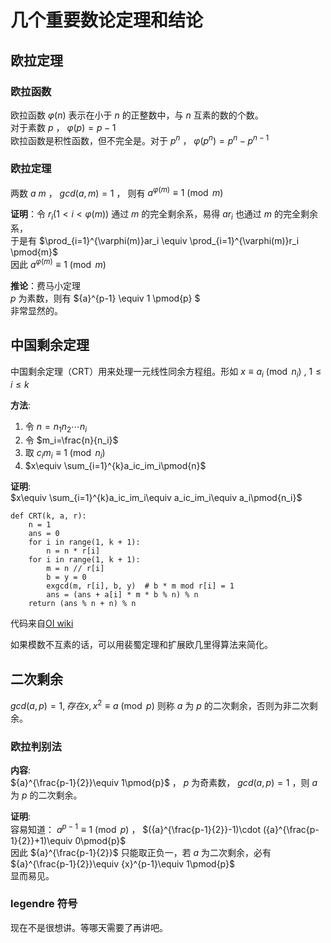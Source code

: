 # 几个重要数论定理和结论   
## 欧拉定理  
### 欧拉函数   
欧拉函数 $\varphi(n)$ 表示在小于 $n$ 的正整数中，与 $n$ 互素的数的个数。   
对于素数 $p$ ， $\varphi(p)=p-1$   
欧拉函数是积性函数，但不完全是。对于 $p^n$ ， $\varphi(p^n)=p^n-{p}^{n-1}$  
### 欧拉定理  
两数 $a$ $m$ ， $gcd(a,m)=1$ ， 则有 ${a}^{\varphi(m)}\equiv 1\pmod{m}$   

**证明**：令 $r_i(1<i<\varphi(m))$ 通过 $m$ 的完全剩余系，易得 $ar_i$ 也通过 $m$ 的完全剩余系，  
于是有 $\prod_{i=1}^{\varphi(m)}ar_i \equiv \prod_{i=1}^{\varphi(m)}r_i \pmod{m}$   
因此 ${a}^{\varphi(m)}\equiv 1\pmod{m}$    

**推论**：费马小定理   
$p$ 为素数，则有 ${a}^{p-1} \equiv 1 \pmod{p} $  
非常显然的。   

## 中国剩余定理    
中国剩余定理（CRT）用来处理一元线性同余方程组。形如 $x\equiv a_i \pmod{n_i}$ , $1\leq i\leq k$   

**方法**:   
1. 令 $n=n_1n_2\cdots n_i$
2. 令 $m_i=\frac{n}{n_i}$
3. 取 $c_im_i\equiv 1\pmod{n_i}$
4. $x\equiv \sum_{i=1}^{k}a_ic_im_i\pmod{n}$

**证明**:   
$x\equiv \sum_{i=1}^{k}a_ic_im_i\equiv a_ic_im_i\equiv a_i\pmod{n_i}$   

```
def CRT(k, a, r):
    n = 1
    ans = 0
    for i in range(1, k + 1):
        n = n * r[i]
    for i in range(1, k + 1):
        m = n // r[i]
        b = y = 0
        exgcd(m, r[i], b, y)  # b * m mod r[i] = 1
        ans = (ans + a[i] * m * b % n) % n
    return (ans % n + n) % n
```
代码来自[OI wiki](https://oi-wiki.org/math/number-theory/crt/)   

如果模数不互素的话，可以用裴蜀定理和扩展欧几里得算法来简化。   


## 二次剩余   
$gcd(a,p)=1,存在x,x^2\equiv a\pmod{p}$  则称 $a$ 为 $p$ 的二次剩余，否则为非二次剩余。   

### 欧拉判别法   
**内容**:   
${a}^{\frac{p-1}{2}}\equiv 1\pmod{p}$ ，  $p$ 为奇素数， $gcd(a,p)=1$ ，则 $a$ 为 $p$ 的二次剩余。  

**证明**:   
容易知道： ${a}^{p-1}\equiv 1 \pmod{p}$ ， $({a}^{\frac{p-1}{2}}-1)\cdot ({a}^{\frac{p-1}{2}}+1)\equiv 0\pmod{p}$   
因此 ${a}^{\frac{p-1}{2}}$ 只能取正负一，若 $a$ 为二次剩余，必有 ${a}^{\frac{p-1}{2}}\equiv {x}^{p-1}\equiv 1\pmod{p}$   
显而易见。   

### legendre 符号   
现在不是很想讲。等哪天需要了再讲吧。




